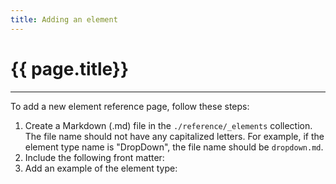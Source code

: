 ```yaml
---
title: Adding an element
---
```


# {{ page.title}}

---

To add a new element reference page, follow these steps:

1. Create a Markdown (.md) file in the `./reference/_elements` collection.
The file name should not have any capitalized letters. For example, if the element
type name is "DropDown", the file name should be `dropdown.md`.
2. Include the following front matter:
3. Add an example of the element type:
